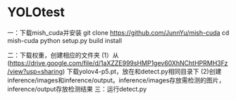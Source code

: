 # YOLOtest
一：下载mish_cuda并安装
  git clone https://github.com/JunnYu/mish-cuda
  cd mish-cuda
  python setup.py build install
  
二：下载权重，创建相应的文件夹
  (1）从(https://drive.google.com/file/d/1aXZZE999sHMP1gev60XhNChtHPRMH3Fz/view?usp=sharing) 下载yolov4-p5.pt，放在和detect.py相同目录下
  (2)创建inference/images和inference/output。inference/images存放需检测的图片，inference/output存放检测结果
三：运行detect.py
  
